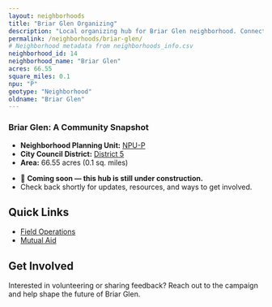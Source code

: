 ```yaml
---
layout: neighborhoods
title: "Briar Glen Organizing"
description: "Local organizing hub for Briar Glen neighborhood. Connect with field operations, mutual aid, and community organizing efforts."
permalink: /neighborhoods/briar-glen/
# Neighborhood metadata from neighborhoods_info.csv
neighborhood_id: 14
neighborhood_name: "Briar Glen"
acres: 66.55
square_miles: 0.1
npu: "P"
geotype: "Neighborhood"
oldname: "Briar Glen"
---
```


### **Briar Glen: A Community Snapshot**

  * **Neighborhood Planning Unit:** [NPU-P](https://www.atlantaga.gov/government/departments/city-planning/neighborhood-planning-units/neighborhood-and-npu-contacts)
  * **City Council District:** [District 5](https://citycouncil.atlantaga.gov/council-members)
  * **Area:** 66.55 acres (0.1 sq. miles)

- 🚧 **Coming soon — this hub is still under construction.**
- Check back shortly for updates, resources, and ways to get involved.

## Quick Links

- [Field Operations](./field-ops/)
- [Mutual Aid](./mutual-aid/)

## Get Involved

Interested in volunteering or sharing feedback? Reach out to the campaign and help shape the future of Briar Glen.
